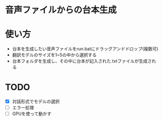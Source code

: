 # 音声ファイルからの台本生成

# 使い方

- 台本を生成したい音声ファイルをrun.batにドラッグアンドドロップ(複数可)
- 翻訳モデルのサイズを1~5の中から選択する
- 台本フォルダを生成し、その中に台本が記入された.txtファイルが生成される

# TODO

- [x] 対話形式でモデルの選択
- [ ] エラー処理
- [ ] GPUを使って動かす
